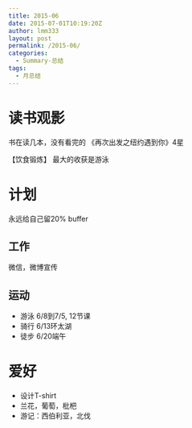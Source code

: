```yaml
---
title: 2015-06
date: 2015-07-01T10:19:20Z
author: lmm333
layout: post
permalink: /2015-06/
categories:
  - Summary-总结
tags:
  - 月总结
---
```


# 读书观影

书在读几本，没有看完的
《再次出发之纽约遇到你》4星

【饮食锻炼】
最大的收获是游泳

# 计划

永远给自己留20% buffer

## 工作

微信，微博宣传

## 运动

- 游泳 6/8到7/5, 12节课
- 骑行 6/13环太湖
- 徒步 6/20端午

# 爱好

- 设计T-shirt
- 兰花，葡萄，枇杷
- 游记：西伯利亚，北伐